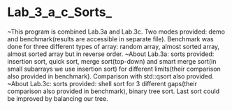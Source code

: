 # Lab_3_a_c_Sorts_
~This program is combined Lab.3a and Lab.3c. Two modes provided: demo and benchmark(results are accessible in separate file). Benchmark was done
for three different types of array: random array, almost sorted array, almost sorted array but in reverse order.
~About Lab.3a: sorts provided: insertion sort, quick sort, merge sort(top-down) and smart merge sort(in small subarrays we use insertion sort) for different limits(their comparison also provided in benchmark). Comparison with std::qsort also provided.
~About Lab.3c: sorts provided: shell sort for 3 different gaps(their comparison also provided in benchmark), binary tree sort.
Last sort could be improved by balancing our tree.
